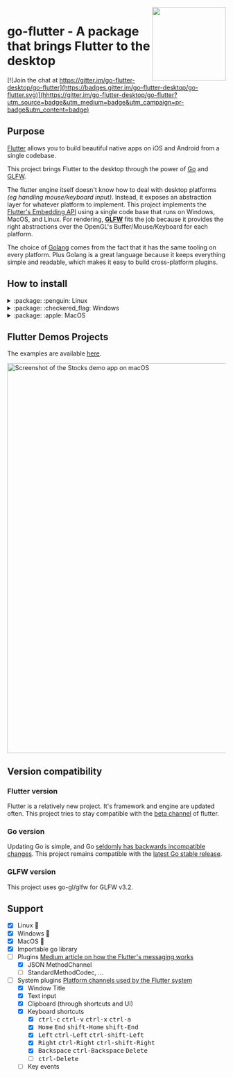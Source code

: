 <img src="./mascot.png" width="170" align="right">

# go-flutter - A package that brings Flutter to the desktop

[![Join the chat at https://gitter.im/go-flutter-desktop/go-flutter](https://badges.gitter.im/go-flutter-desktop/go-flutter.svg)](hhttps://gitter.im/go-flutter-desktop/go-flutter?utm_source=badge&utm_medium=badge&utm_campaign=pr-badge&utm_content=badge)

## Purpose

[Flutter](http://flutter.io/) allows you to build beautiful native apps on iOS and Android from a single codebase.

This project brings Flutter to the desktop through the power of [Go](http://golang.org/) and [GLFW](https://github.com/go-gl/glfw).

The flutter engine itself doesn't know how to deal with desktop platforms _(eg handling mouse/keyboard input)_. Instead, it exposes an abstraction layer for whatever platform to implement. This project implements the [Flutter's Embedding API](https://github.com/flutter/flutter/wiki/Custom-Flutter-Engine-Embedders) using a single code base that runs on Windows, MacOS, and Linux. For rendering, [**GLFW**](https://github.com/go-gl/glfw) fits the job because it provides the right abstractions over the OpenGL's Buffer/Mouse/Keyboard for each platform. 

The choice of [Golang](https://github.com/golang/go) comes from the fact that it has the same tooling on every platform. Plus Golang is a great language because it keeps everything simple and readable, which makes it easy to build cross-platform plugins.

## How to install

<details>
<summary> :package: :penguin: Linux</summary>
<h4>From binaries</h4>
Check out the <a href="https://github.com/go-flutter-desktop/go-flutter/releases">Release</a> page for prebuilt versions.

<h4>From source</h4>

Go read first: [go-gl/glfw](https://github.com/go-gl/glfw/)  


```bash
# Clone
git clone https://github.com/go-flutter-desktop/go-flutter.git
cd go-flutter

# Build the flutter simpleDemo project
cd example/simpleDemo/
cd flutter_project/demo/
flutter build bundle
cd ../..

# Download the share library, the one corresponding to your flutter version.
go run engineDownloader.go

# REQUIRED before every `go build`. The CGO compiler need to know where to look for the share library
export CGO_LDFLAGS="-L${PWD}"
# The share library must stay next to the generated binary.

# Get the libraries
go get -u -v github.com/go-flutter-desktop/go-flutter

# Build the example project
go build main.go

# `go run main.go` is not working ATM.
```

</details>

<details>
<summary> :package: :checkered_flag: Windows</summary>
<h4>From binaries</h4>
Check out the <a href="https://github.com/go-flutter-desktop/go-flutter/releases">Release</a> page for prebuilt versions.

<h4>From source</h4>

Go read first: [go-gl/glfw](https://github.com/go-gl/glfw/)  


```bash
# Clone
git clone https://github.com/go-flutter-desktop/go-flutter.git
cd go-flutter-desktop-embedder

# Build the flutter simpleDemo project
cd example/simpleDemo/
cd flutter_project/demo/
flutter build bundle
cd ../..

# Download the share library, the one corresponding to your flutter version.
go run engineDownloader.go

# REQUIRED before every `go build`. The CGO compiler need to know where to look for the share library
set CGO_LDFLAGS=-L%cd%
# The share library must stay next to the generated binary.
# If you ran into a MinGW ld error, checkout: https://github.com/go-flutter-desktop/go-flutter/issues/34

# Get the libraries
go get -u -v github.com/go-flutter-desktop/go-flutter

# Build the example project
go build main.go

# `go run main.go` is not working ATM.
```

</details>

<details>
<summary> :package: :apple: MacOS</summary>
<h4>From binaries</h4>
Check out the <a href="https://github.com/go-flutter-desktop/go-flutter/releases">Release</a> page for prebuilt versions.

<h4>From source</h4>

Go read first: [go-gl/glfw](https://github.com/go-gl/glfw/)  


```bash
# Clone
git clone https://github.com/go-flutter-desktop/go-flutter.git
cd go-flutter-desktop-embedder

# Build the flutter simpleDemo project
cd example/simpleDemo/
cd flutter_project/demo/
flutter build bundle
cd ../..

# Download the share library, the one corresponding to your flutter version.
go run engineDownloader.go

# REQUIRED before every `go build`. The CGO compiler need to know where to look for the share library
export CGO_LDFLAGS="-F${PWD} -Wl,-rpath,@executable_path"
# The share library must stay next to the generated binary.

# Get the libraries
go get -u -v github.com/go-flutter-desktop/go-flutter

# Build the example project
go build main.go

# `go run main.go` is not working ATM.
```

</details>

## Flutter Demos Projects

The examples are available [here](./example/).

<img src="./stocks.jpg" width="900" align="center" alt="Screenshot of the Stocks demo app on macOS">

## Version compatibility

### Flutter version

Flutter is a relatively new project. It's framework and engine are updated often. This project tries to stay compatible with the [beta channel](https://github.com/flutter/flutter/wiki/Flutter-build-release-channels) of flutter.

### Go version

Updating Go is simple, and Go [seldomly has backwards incompatible changes](https://golang.org/doc/go1compat). This project remains compatible with the [latest Go stable release](https://golang.org/dl/).

### GLFW version

This project uses go-gl/glfw for GLFW v3.2.

## Support

- [x] Linux :penguin:
- [x] Windows :checkered_flag:
- [x] MacOS :apple:
- [x] Importable go library
- [ ] Plugins [Medium article on how the Flutter's messaging works](https://medium.com/flutter-io/flutter-platform-channels-ce7f540a104e)
  - [x] JSON MethodChannel
  - [ ] StandardMethodCodec, ...
- [ ] System plugins [Platform channels used by the Flutter system](https://github.com/flutter/flutter/blob/master/packages/flutter/lib/src/services/system_channels.dart)
  - [x] Window Title
  - [x] Text input
  - [x] Clipboard (through shortcuts and UI)
  - [x] Keyboard shortcuts
    - [x] <kbd>ctrl-c</kbd>  <kbd>ctrl-v</kbd>  <kbd>ctrl-x</kbd>  <kbd>ctrl-a</kbd>
    - [x] <kbd>Home</kbd>  <kbd>End</kbd>  <kbd>shift-Home</kbd>  <kbd>shift-End</kbd>
    - [x] <kbd>Left</kbd>  <kbd>ctrl-Left</kbd>  <kbd>ctrl-shift-Left</kbd>
    - [x] <kbd>Right</kbd>  <kbd>ctrl-Right</kbd>  <kbd>ctrl-shift-Right</kbd>
    - [x] <kbd>Backspace</kbd>  <kbd>ctrl-Backspace</kbd> <kbd>Delete</kbd>
    - [ ] <kbd>ctrl-Delete</kbd>
  - [ ] Key events
